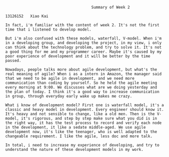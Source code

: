                                           Summary of Week 2
                                                                                              13126152   Xiao Kai

    In fact, i'm familiar with the content of week 2. It's not the first time that i listened to develop model.

    But i'm also confused with these models, waterfall, V-model. When i'm in a developing group, and developing the project, in my view, i only can think about the technology problem, and try to solve it. It's not a good thing for me and my programmer career. Maybe it's caused by my poor experience of development and it will be better by the time passed.

    Nowadays, people talks more about agile development, but what's the real meaning of agile? When i as a intern in Amazon, the manager said that we need to be agile in development, and we need more communication than coding by yourself. So he held the agile meeting every morning at 9:00. We discusses what are we doing yesterday and the plan of today. I think it's a good way to increase communication in group, through everyday early wake up makes me crazy. 

    What i know of development model? First one is waterfall model, it's a classic and heavy model in development. Every engineer should know it. It's heavy and not sensible to change, like a old men. Then is the V-model, it's rigorous, and step by step make sure what you did is in the right way, it has the test process to record and verify each node in the development, it like a sedate middle-aged. We use agile development now, it's like the teenager, who is well adapted to the changeable requirement. I like the agile, less doc and more talk.

    In total, i need to increase my experience of developing, and try to understand the nature of these development models in my work.
